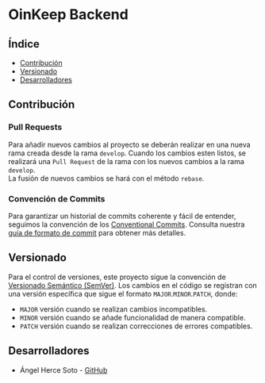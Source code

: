 # OinKeep Backend

## Índice

- [Contribución](#contribución)
- [Versionado](#versionado)
- [Desarrolladores](#desarrolladores)

## Contribución

### Pull Requests

Para añadir nuevos cambios al proyecto se deberán realizar en una nueva rama creada desde la rama `develop`. Cuando los cambios esten listos, se realizará una `Pull Request` de la rama con los nuevos cambios a la rama `develop`.  
La fusión de nuevos cambios se hará con el método `rebase`.

### Convención de Commits

Para garantizar un historial de commits coherente y fácil de entender, seguimos la convención de los [Conventional Commits](https://www.conventionalcommits.org/en/v1.0.0/). Consulta nuestra [guía de formato de commit](COMMIT_CONVENTION.md) para obtener más detalles.

## Versionado

Para el control de versiones, este proyecto sigue la convención de [Versionado Semántico (SemVer)](https://semver.org/). Los cambios en el código se registran con una versión específica que sigue el formato `MAJOR`.`MINOR`.`PATCH`, donde:

- `MAJOR` versión cuando se realizan cambios incompatibles.
- `MINOR` versión cuando se añade funcionalidad de manera compatible.
- `PATCH` versión cuando se realizan correcciones de errores compatibles.

## Desarrolladores

- Ángel Herce Soto - [GitHub](https://github.com/Indenaiten)